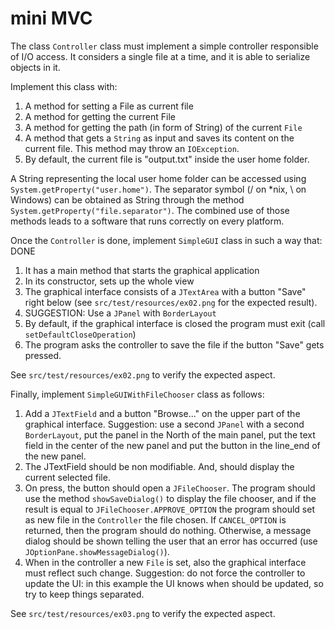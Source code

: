 # mini MVC

The class `Controller` class must implement a simple controller responsible of I/O access. 
It considers a single file at a time, and it is able to serialize objects in it.

Implement this class with:

1. A method for setting a File as current file
2. A method for getting the current File
3. A method for getting the path (in form of String) of the current `File`
4. A method that gets a `String` as input and saves its content on the current file.
This method may throw an `IOException`.
5. By default, the current file is "output.txt" inside the user home folder.

A String representing the local user home folder can be accessed using `System.getProperty("user.home")`.
The separator symbol (/ on *nix, \ on Windows) can be obtained as String through the method `System.getProperty("file.separator")`.
The combined use of those methods leads to a software that runs correctly on every platform.

Once the `Controller` is done, implement `SimpleGUI` class in such a way that: DONE

1. It has a main method that starts the graphical application
2. In its constructor, sets up the whole view
3. The graphical interface consists of a `JTextArea` with a button "Save" right below (see `src/test/resources/ex02.png` for the expected result). 
4. SUGGESTION: Use a `JPanel` with `BorderLayout`
5. By default, if the graphical interface is closed the program must exit (call `setDefaultCloseOperation`)
6. The program asks the controller to save the file if the button "Save" gets pressed.

See `src/test/resources/ex02.png` to verify the expected aspect.

Finally, implement `SimpleGUIWithFileChooser` class as follows: 

1. Add a `JTextField` and a button "Browse..." on the upper part of the graphical interface.
Suggestion: use a second `JPanel` with a second `BorderLayout`, put the panel in the North of the main panel, 
put the text field in the center of the new panel and put the button in the line_end of the new panel.
2. The JTextField should be non modifiable. And, should display the current selected file.
3. On press, the button should open a `JFileChooser`. The program should use the method `showSaveDialog()` to display the file chooser, 
and if the result is equal to `JFileChooser.APPROVE_OPTION` the program should set as new file in the `Controller` the file chosen. 
If `CANCEL_OPTION` is returned, then the program should do nothing. 
Otherwise, a message dialog should be shown telling the user that an error has occurred (use `JOptionPane.showMessageDialog()`).
4. When in the controller a new `File` is set, also the graphical interface must reflect such change. 
Suggestion: do not force the controller to update the UI: in this example the UI knows when should be updated, so
try to keep things separated.

See `src/test/resources/ex03.png` to verify the expected aspect.
